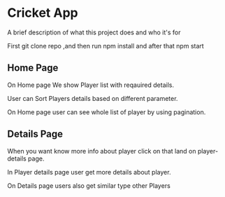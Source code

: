 
# Cricket App

A brief description of what this project does and who it's for




First git clone  repo ,and then run npm install and after that npm start

## Home Page

On Home page We show Player list with reqauired details.

User can Sort Players details based on different parameter.

On Home page user can see whole list of player by using pagination.


## Details Page

When you want know more info about player click on that land on player-details page.

In Player details page user get more details about player.

On Details page users also get similar type other Players
